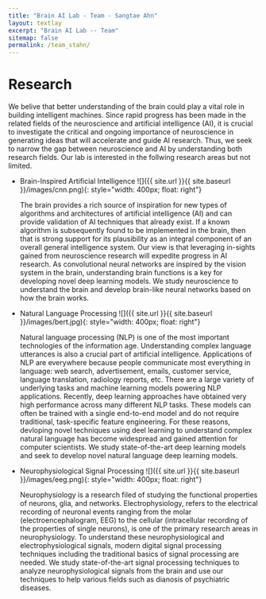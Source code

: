 ```yaml
---
title: "Brain AI Lab - Team - Sangtae Ahn"
layout: textlay
excerpt: "Brain AI Lab -- Team"
sitemap: false
permalink: /team_stahn/
---
```


# Research

We belive that better understanding of the brain could play a vital role in building intelligent machines. Since rapid progress has been made in the related fields of the neuroscience and artificial intelligence (AI), it is crucial to investigate the critical and ongoing importance of neuroscience in generating ideas that will accelerate and guide AI research. Thus, we seek to narrow the gap between neuroscience and AI by understanding both research fields. Our lab is interested in the follwing research areas but not limited.

- Brain-Inspired Artificial Intelligence ![]({{ site.url }}{{ site.baseurl }}/images/cnn.png){: style="width: 400px; float: right"}
  
  The brain provides a rich source of inspiration for new types of algorithms and architectures of artificial intelligence (AI) and can provide validation of AI techniques that already exist. If a known algorithm is subsequently found to be implemented in the brain, then that is strong support for its plausibility as an integral component of an overall general intelligence system. Our view is that leveraging in-sights gained from neuroscience research will expedite progress in AI research. As convolutional neural networks are inspired by the vision system in the brain, understanding brain functions is a key for developing novel deep learning models. We study neuroscience to understand the brain and develop brain-like neural networks based on how the brain works. 
 
- Natural Language Processing ![]({{ site.url }}{{ site.baseurl }}/images/bert.jpg){: style="width: 400px; float: right"} 
  
  Natural language processing (NLP) is one of the most important technologies of the information age. Understanding complex language utterances is also a crucial part of artificial intelligence. Applications of NLP are everywhere because people communicate most everything in language: web search, advertisement, emails, customer service, language translation, radiology reports, etc. There are a large variety of underlying tasks and machine learning models powering NLP applications. Recently, deep learning approaches have obtained very high performance across many different NLP tasks. These models can often be trained with a single end-to-end model and do not require traditional, task-specific feature engineering. For these reasons, devloping novel techniques using deel learning to understand complex natural language has become widespread and gained attention for computer scientists. We study state-of-the-art deep learning models and seek to develop novel natural language deep learning models. 
  
 - Neurophysiological Signal Processing ![]({{ site.url }}{{ site.baseurl }}/images/eeg.png){: style="width: 400px; float: right"} 
 
   Neurophysiology is a research filed of studying the functional properties of neurons, glia, and networks. Electrophysiology, refers to the electrical recording of neuronal events ranging from the molar (electroencephalogram, EEG) to the cellular (intracellular recording of the properties of single neurons), is one of the primary research areas in neurophysiology. To understand these neurophysiological and electrophysiological signals, modern digital signal processing techniques including the traditional basics of signal processing are needed. We study state-of-the-art signal processing techniques to analyze neurophysiological signals from the brain and use our techniques to help various fields such as dianosis of psychiatric diseases.
 
   
